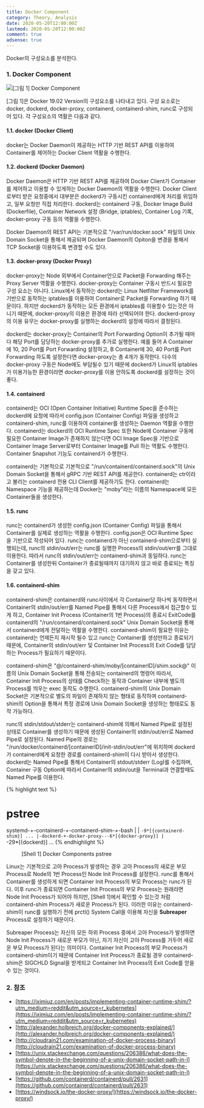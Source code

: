 ```yaml
---
title: Docker Component
category: Theory, Analysis
date: 2020-05-20T12:00:00Z
lastmod: 2020-05-20T12:00:00Z
comment: true
adsense: true
---
```


Docker의 구성요소를 분석한다.

### 1. Docker Component

![[그림 1] Docker Component]({{site.baseurl}}/images/theory_analysis/Docker_Component/Docker_Component.PNG)

[그림 1]은 Docker 19.02 Version의 구성요소를 나타내고 있다. 구성 요소로는 docker, dockerd, docker-proxy, containerd, containerd-shim, runc로 구성되어 있다. 각 구성요소의 역활은 다음과 같다.

#### 1.1. docker (Docker Client)

docker는 Docker Daemon이 제공하는 HTTP 기반 REST API를 이용하여 Container를 제어하는 Docker Client 역활을 수행한다.

#### 1.2. dockerd (Docker Daemon)

Docker Daemon은 HTTP 기반 REST API를 제공하여 Docker Client가 Container를 제어하고 이용할 수 있게하는 Docker Daemon의 역활을 수행한다. Docker Client로부터 받은 요청중에서 대부분은 dockerd가 구동시킨 containerd에게 처리를 위임하고, 일부 요청만 직접 처리한다. dockerd는 containerd 구동, Docker Image Build (Dockerfile), Container Network 설정 (Bridge, iptables), Container Log 기록, docker-proxy 구동 등의 역활을 수행한다.

Docker Daemon의 REST API는 기본적으로 "/var/run/docker.sock" 파일의 Unix Domain Socket을 통해서 제공되며 Docker Daemon의 Opiton을 변경을 통해서 TCP Socket을 이용하도록 변경할 수도 있다.

#### 1.3. docker-proxy (Docker Proxy)

docker-proxy는 Node 외부에서 Container안으로 Packet을 Forwarding 해주는 Proxy Server 역활을 수행한다. docker-proxy는 Container 구동시 반드시 필요한 구성 요소는 아니다. Linux에서 동작하는 dockerd는 Linux Netfilter Framework를 기반으로 동작하는 iptables를 이용하여 Container로 Packet을 Forwarding 하기 때문이다. 하지만 dockerd가 동작하는 모든 환경에서 iptables를 이용할수 있는것은 아니기 때문에, docker-proxy의 이용은 환경에 따라 선택되어야 한다. dockerd-proxy의 이용 유무는 docker-proxy를 실행하는 dockerd의 설정에 따라서 결정된다.

dockerd는 docker-proxy는 Container의 Port Forwarding Option이 추가될 때마다 해당 Port를 담당하는 docker-proxy를 추가로  실행한다. 예를 들어 A Container에 10, 20 Port를 Port Forwarding 설정하고, B Container에 30, 40 Port를 Port Forwarding 하도록 설정한다면 docker-proxy는 총 4개가 동작한다. 다수의 docker-proxy 구동은 Node에도 부담될수 있기 때문에 dockerd가 Linux의 iptables가 이용가능한 환경이라면 docker-proxy를 이용 안하도록 dockerd를 설정하는 것이 좋다.

#### 1.4. containerd

containerd는 OCI (Open Container Initiative) Runtime Spec을 준수하는 dockerd에 요청에 따라서 config.json (Container Config) 파일을 생성하고 containerd-shim, runc를 이용하여 container를 생성하는 Daemon 역활을 수행한다. containerd는 dockerd의 OCI Runtime Spec  또한 Node에 Container 구동에 필요한 Container Image가 존재하지 않는다면 OCI Image Spec을 기반으로 Container Image Server로부터 Container Image를 Pull 하는 역활도 수행한다. Container Snapshot 기능도 containerd가 수행한다.

containerd는 기본적으로 기본적으로 "/run/containerd/containerd.sock"의 Unix Domain Socket을 통해서 gRPC 기반 REST API를 제공한다. containerd는 ctr이라고 불리는 containerd 전용 CLI Client를 제공하기도 한다. containerd는 Namespace 기능을 제공하는데 Docker는 "moby"라는 이름의 Namespace에 모든 Container들을 생성한다.

#### 1.5. runc

runc는 containerd가 생성한 config.json (Container Config) 파일을 통해서 Container를 실제로 생성하는 역활을 수행한다. config.json은 OCI Runtime Spec을 기반으로 작성되어 있다. runc는 containerd가 아닌 containerd-shim으로부터 실행되는데, runc의 stdin/out/err는 runc를 실행한 Process의 stdin/out/err를 그대로 이용한다. 따라서 runc의 stdin/out/err는 containerd-shim과 동일하다. runc는 Container를 생성한뒤 Container가 종료될때까지 대기하지 않고 바로 종료되는 특징을 갖고 있다.

#### 1.6. containerd-shim

containerd-shim은 containerd와 runc사이에서 각 Container당 하나씩 동작하면서 Container의 stdin/out/err를 Named Pipe를 통해서 다른 Process에서 접근할수 있게 하고, Container Init Process (Container의 1번 Process)의 종료시 ExitCode를 containerd의 "/run/containerd/containerd.sock" Unix Domain Socket을 통해서 containerd에게 전달하는 역활을 수행한다. containerd-shim이 필요한 이유는 containerd는 언제든지 재시작 될수 있고 runc는 Container를 생성만하고 종료되기 때문에, Container의 stdin/out/err 및 Container Init Process의 Exit Code를 담당하는 Process가 필요하기 때문이다.

containerd-shim은 "@/containerd-shim/moby/[containerID]/shim.sock@" 이름의 Unix Domain Socket을 통해 전송되는 containerd의 명령어 따라서, Container Init Process의 상태를 Check하는 동작과 Container 내부에 별도의 Process를 띄우는 exec 동작도 수행한다. containerd-shim의 Unix Domain Socket은 기본적으로 별도의 파일이 존재하지 않는 형태로 동작하며 containerd-shim의 Option을 통해서 특정 경로에 Unix Domain Socket을 생성하는 형태로도 동작 가능하다.

runc의 stdin/stdout/stderr는 containerd-shim에 의해서 Named Pipe로 설정된 상태로 Container를 생성하기 때문에 생성된 Container의 stdin/out/err로 Named Pipe로 설정된다. Named Pipe의 경로는 "/run/docker/containerd/[containerID]/init-stdin/out/err"에 위치하며 dockerd가 containerd에게 요청한 경로를 containerd-shim이 다시 받아서 생성한다. dockerd는 Named Pipe를 통해서 Container의 stdout/stderr (Log)를 수집하며, Container 구동 Option에 따라서 Container의 stdin/out을 Terminal과 연결할때도 Named Pipe를 이용한다.

{% highlight text %}
# pstree
systemd-+-containerd-+-containerd-shim-+-bash
        |            |                 `-9*[{containerd-shim}]
...
        |-dockerd-+-docker-proxy---6*[{docker-proxy}]
        |         `-29*[{dockerd}]
...
{% endhighlight %}
<figure>
<figcaption class="caption">[Shell 1] Docker Components pstree </figcaption>
</figure>

Linux는 기본적으로 고아 Process가 발생하는 경우 고아 Process의 새로운 부모 Process로 Node의 1번 Process인 Node Init Process를 설정한다. runc를 통해서 Container를 생성하게 되면 Container Init Process의 부모 Process는 runc가 된다. 이후 runc가 종료되면 Container Init Process의 부모 Process는 원래라면 Node Init Process가 되어야 하지만, [Shell 1]에서 확인할 수 있는것 처럼 containerd-shim Process가 새로운 Process가 된다. 이러한 이유는 containerd-shim이 runc를 실행하기 전에 prctl() System Call을 이용해 자신을 **Subreaper** Process로 설정하기 때문이다.

Subreaper Process는 자신의 모든 하위 Process 중에서 고아 Process가 발생하면 Node Init Process가 새로운 부모가 아닌, 자기 자신이 고아 Process를 거두어 새로운 부모 Process가 된다는 의미이다. Container Init Process의 부모 Process가 containerd-shim이기 때문에 Container Init Process가 종료될 경우 containerd-shim은 SIGCHLD Signal을 받게되고 Container Init Process의 Exit Code를 얻을수 있는 것이다.

### 2. 참조

* [https://iximiuz.com/en/posts/implementing-container-runtime-shim/?utm_medium=reddit&utm_source=r_kubernetes](https://iximiuz.com/en/posts/implementing-container-runtime-shim/?utm_medium=reddit&utm_source=r_kubernetes)
* [http://alexander.holbreich.org/docker-components-explained/](http://alexander.holbreich.org/docker-components-explained/)
* [http://cloudrain21.com/examination-of-docker-process-binary](http://cloudrain21.com/examination-of-docker-process-binary)
* [https://unix.stackexchange.com/questions/206386/what-does-the-symbol-denote-in-the-beginning-of-a-unix-domain-socket-path-in-l](https://unix.stackexchange.com/questions/206386/what-does-the-symbol-denote-in-the-beginning-of-a-unix-domain-socket-path-in-l)
* [https://github.com/containerd/containerd/pull/2631](https://github.com/containerd/containerd/pull/2631)
* [https://windsock.io/the-docker-proxy/](https://windsock.io/the-docker-proxy/)
